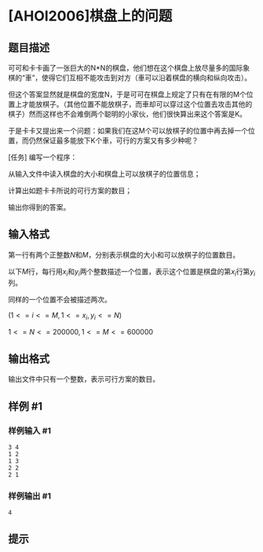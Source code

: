 # [AHOI2006]棋盘上的问题

## 题目描述

可可和卡卡画了一张巨大的N*N的棋盘，他们想在这个棋盘上放尽量多的国际象棋的“車”，使得它们互相不能攻击到对方（車可以沿着棋盘的横向和纵向攻击）。

但这个答案显然就是棋盘的宽度N，于是可可在棋盘上规定了只有在有限的M个位置上才能放棋子。（其他位置不能放棋子，而車却可以穿过这个位置去攻击其他的棋子）然而这样也不会难倒两个聪明的小家伙，他们很快算出来这个答案是K。

于是卡卡又提出来一个问题：如果我们在这M个可以放棋子的位置中再去掉一个位置，而仍然保证最多能放下K个車，可行的方案又有多少种呢？ 

[任务] 编写一个程序： 

从输入文件中读入棋盘的大小和棋盘上可以放棋子的位置信息； 

计算出如题卡卡所说的可行方案的数目； 

输出你得到的答案。

## 输入格式

第一行有两个正整数$N$和$M$，分别表示棋盘的大小和可以放棋子的位置数目。 

以下$M$行，每行用$x_i$和$y_i$两个整数描述一个位置，表示这个位置是棋盘的第$x_i$行第$y_i$列。

同样的一个位置不会被描述两次。

($1<=i<=M, 1<=x_i, y_i<=N$)

$1<=N<=200 000, 1<=M<=600 000$

## 输出格式

输出文件中只有一个整数，表示可行方案的数目。

## 样例 #1

### 样例输入 #1
```
3 4
1 2
1 3
2 2
2 1
```

### 样例输出 #1

```
4
```

## 提示


